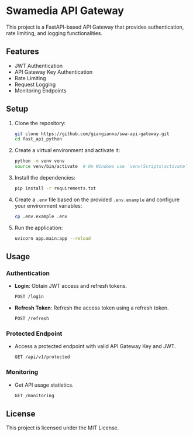 # Swamedia API Gateway

This project is a FastAPI-based API Gateway that provides authentication, rate limiting, and logging functionalities.

## Features

- JWT Authentication
- API Gateway Key Authentication
- Rate Limiting
- Request Logging
- Monitoring Endpoints

## Setup

1. Clone the repository:
    ```sh
    git clone https://github.com/giangianna/swa-api-gateway.git
    cd fast_api_python
    ```

2. Create a virtual environment and activate it:
    ```sh
    python -m venv venv
    source venv/bin/activate  # On Windows use `venv\Scripts\activate`
    ```

3. Install the dependencies:
    ```sh
    pip install -r requirements.txt
    ```

4. Create a `.env` file based on the provided `.env.example` and configure your environment variables:
    ```sh
    cp .env.example .env
    ```

5. Run the application:
    ```sh
    uvicorn app.main:app --reload
    ```

## Usage

### Authentication

- **Login**: Obtain JWT access and refresh tokens.
    ```sh
    POST /login
    ```

- **Refresh Token**: Refresh the access token using a refresh token.
    ```sh
    POST /refresh
    ```

### Protected Endpoint

- Access a protected endpoint with valid API Gateway Key and JWT.
    ```sh
    GET /api/v1/protected
    ```

### Monitoring

- Get API usage statistics.
    ```sh
    GET /monitoring
    ```

## License

This project is licensed under the MIT License.
